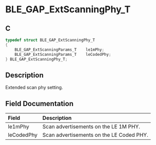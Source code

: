 # BLE_GAP_ExtScanningPhy_T

## C

```c
typedef struct BLE_GAP_ExtScanningPhy_T
{
    BLE_GAP_ExtScanningParams_T    le1mPhy;
    BLE_GAP_ExtScanningParams_T    leCodedPhy;
} BLE_GAP_ExtScanningPhy_T;
```

## Description

Extended scan phy setting.


## Field Documentation

|Field|Description|
|:---|:---|
|le1mPhy|Scan advertisements on the LE 1M PHY.|
|leCodedPhy|Scan advertisements on the LE Coded PHY.|
